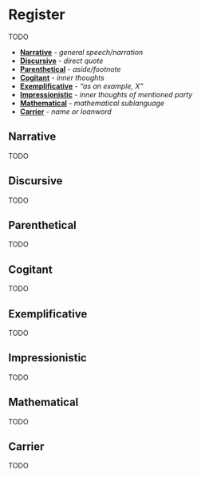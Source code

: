 # Register

TODO

- [**Narrative**](#narrative) - _general speech/narration_
- [**Discursive**](#discursive) - _direct quote_
- [**Parenthetical**](#parenthetical) - _aside/footnote_
- [**Cogitant**](#cogitant) - _inner thoughts_
- [**Exemplificative**](#exemplificative) - _“as an example, X”_
- [**Impressionistic**](#impressionistic) - _inner thoughts of mentioned party_
- [**Mathematical**](#mathematical) - _mathematical sublanguage_
- [**Carrier**](#carrier) - _name or loanword_
## Narrative

TODO

## Discursive

TODO

## Parenthetical

TODO

## Cogitant

TODO

## Exemplificative

TODO

## Impressionistic

TODO

## Mathematical

TODO

## Carrier

TODO

